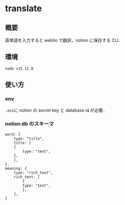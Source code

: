 # translate

## 概要

英単語を入力すると weblio で翻訳，notion に保存する CLI．

## 環境

```
node v15.11.0
```

## 使い方

### env

`.env`に notion の secret key と database id が必要．

### notion db のスキーマ

```
word: {
	type: "title",
	title: [
	{
		type: "text",
	},
	],
},
meaning: {
	type: "rich_text",
	rich_text: [
		{
		type: "text",
		},
	],
}
```
